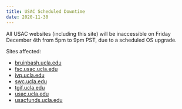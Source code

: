 ```yaml
---
title: USAC Scheduled Downtime
date: 2020-11-30
---
```


All USAC websites (including this site) will be inaccessible on <time datetime="2020-12-04">Friday December 4th</time> from <time datetime="17:00">5pm</time> to <time datetime="21:00">9pm</time> PST, due to a scheduled OS upgrade.

Sites affected:
- [bruinbash.ucla.edu](http://bruinbash.ucla.edu)
- [fsc.usac.ucla.edu](https://fsc.usac.ucla.edu)
- [ivp.ucla.edu](https://ivp.ucla.edu)
- [swc.ucla.edu](https://swc.ucla.edu)
- [tgif.ucla.edu](https://tgif.ucla.edu)
- [usac.ucla.edu](https://usac.ucla.edu)
- [usacfunds.ucla.edu](https://usacfunds.ucla.edu)
